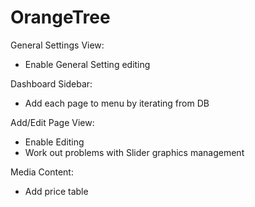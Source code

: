 OrangeTree
==========

General Settings View:
  - Enable General Setting editing

Dashboard Sidebar:
  - Add each page to menu by iterating from DB

Add/Edit Page View:
  - Enable Editing
  - Work out problems with Slider graphics management

Media Content:
  - Add price table
